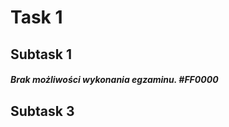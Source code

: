 # **Task 1**
## **Subtask 1**
##### Brak możliwości wykonania egzaminu. #F​​F000​0
## **Subtask 3**
